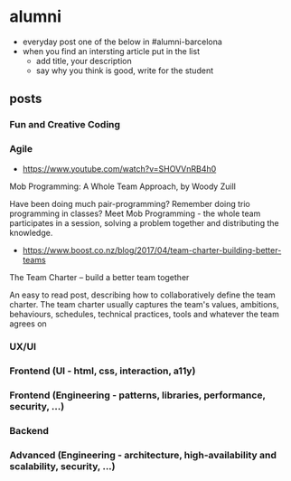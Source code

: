 # alumni

- everyday post one of the below in #alumni-barcelona
- when you find an intersting article put in the list
  - add title, your description
  - say why you think is good, write for the student

## posts

### Fun and Creative Coding

### Agile

- https://www.youtube.com/watch?v=SHOVVnRB4h0

Mob Programming: A Whole Team Approach, by Woody Zuill

Have been doing much pair-programming? Remember doing trio programming in classes?
Meet Mob Programming - the whole team participates in a session, solving a problem together 
and distributing the knowledge.

- https://www.boost.co.nz/blog/2017/04/team-charter-building-better-teams

The Team Charter – build a better team together

An easy to read post, describing how to collaboratively define
the team charter. The team charter usually captures the team's values, ambitions,
behaviours, schedules, technical practices, tools and whatever the team agrees on

### UX/UI

### Frontend (UI - html, css, interaction, a11y)

### Frontend (Engineering - patterns, libraries, performance, security, ...)

### Backend 

### Advanced (Engineering - architecture, high-availability and scalability, security, ...)
